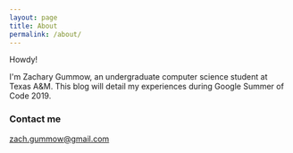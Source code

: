 ```yaml
---
layout: page
title: About
permalink: /about/
---
```


Howdy!

I'm Zachary Gummow, an undergraduate computer science student at Texas A&M. This blog will detail my experiences during Google Summer of Code 2019.

### Contact me

[zach.gummow@gmail.com](mailto:zach.gummow@gmail.com)